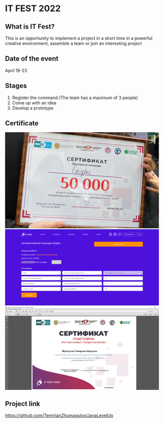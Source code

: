 # IT FEST 2022
## What is IT Fest?
This is an opportunity to implement a project in a short time in a powerful creative environment, assemble a team or join an interesting project
## Date of the event
April 18-23
## Stages
1. Register the command (The team has a maximum of 3 people)
2. Come up with an idea
3. Develop a prototype
## Certificate
![](./671e8cec-3da8-481a-a207-a432a442b666.jpg)
![](./itfest.png)
![](./certificate.png)
## Project link
https://github.com/TemirlanZhumagulov/JavaLevelUp
